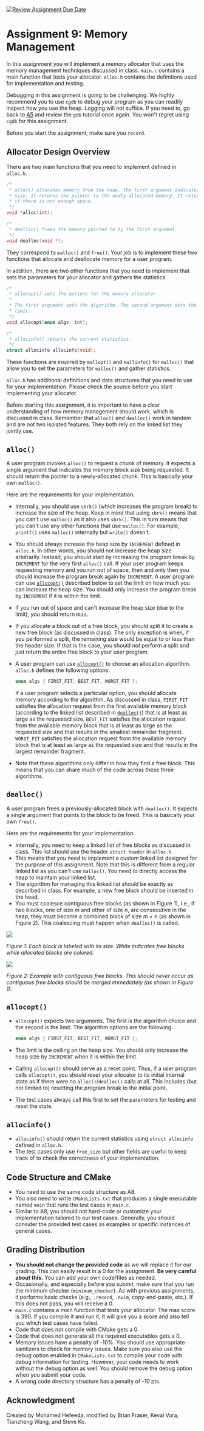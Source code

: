 [![Review Assignment Due Date](https://classroom.github.com/assets/deadline-readme-button-22041afd0340ce965d47ae6ef1cefeee28c7c493a6346c4f15d667ab976d596c.svg)](https://classroom.github.com/a/RcioOmR7)
# Assignment 9: Memory Management

In this assignment you will implement a memory allocator that uses the memory management techniques
discussed in class. `main.c` contains a main function that tests your allocator. `alloc.h` contains
the definitions used for implementation and testing.

Debugging in this assignment is going to be challenging. We highly recommend you to use `cgdb` to
debug your program as you can readily inspect how you use the heap. Logging will not suffice. If you
need to, go back to [A5](https://github.com/SFU-CMPT-201/a5) and review the `gdb` tutorial once
again. You won't regret using `cgdb` for this assignment.

Before you start the assignment, make sure you `record`.

## Allocator Design Overview

There are two main functions that you need to implement defined in `alloc.h`.

```c
/*
 * alloc() allocates memory from the heap. The first argument indicates the
 * size. It returns the pointer to the newly-allocated memory. It returns NULL
 * if there is not enough space.
 */
void *alloc(int);

/*
 * dealloc() frees the memory pointed to by the first argument.
 */
void dealloc(void *);
```

They correspond to `malloc()` and `free()`. Your job is to implement these two functions that
allocate and deallocate memory for a user program.

In addition, there are two other functions that you need to implement that sets the parameters for
your allocator and gathers the statistics.

```c
/*
 * allocopt() sets the options for the memory allocator.
 *
 * The first argument sets the algorithm. The second argument sets the size
 * limit.
 */
void allocopt(enum algs, int);

/*
 * allocinfo() returns the current statistics.
 */
struct allocinfo allocinfo(void);
```

These functions are inspired by `mallopt()` and `mallinfo()` for `malloc()` that allow you to set
the parameters for `malloc()` and gather statistics.

`alloc.h` has additional definitions and data structures that you need to use for your
implementation. Please check the source before you start implementing your allocator.

Before starting this assignment, it is important to have a clear understanding of how memory
management should work, which is discussed in class. Remember that `alloc()` and `dealloc()` work in
tandem and are not two isolated features. They both rely on the linked list they jointly use.

## `alloc()`

A user program invokes `alloc()` to request a chunk of memory. It expects a single argument that
indicates the memory block size being requested. It should return the pointer to a newly-allocated
chunk. This is basically your own `malloc()`.

Here are the requirements for your implementation.

* Internally, you should use `sbrk()` (which increases the program break) to increase the size of
  the heap. Keep in mind that using `sbrk()` means that you can't use `malloc()` as it also uses
  `sbrk()`. This in turn means that you can't use any other functions that use `malloc()`. For
  example, `printf()` uses `malloc()` internally but `write()` doesn't.
* You should always increase the heap size by `INCREMENT` defined in `alloc.h`. In other words, you
  should not increase the heap size arbitrarily. Instead, you should start by increasing the program
  break by `INCREMENT` for the very first `alloc()` call. If your user program keeps requesting
  memory and you run out of space, then and only then you should increase the program break again by
  `INCREMENT`. A user program can use [`allocopt()`](#allocopt) described below to set the limit on
  how much you can increase the heap size. You should only increase the program break by `INCREMENT`
  if it is within the limit.
* If you run out of space and can't increase the heap size (due to the limit), you should return
  `NULL`.
* If you allocate a block out of a free block, you should split it to create a new free block (as
  discussed in class). The only exception is when, if you performed a split, the remaining size
  would be equal to or less than the header size. If that is the case, you should *not* perform a
  split and just return the entire free block to your user program.
* A user program can use [`allocopt()`](#allocopt) to choose an allocation algorithm. `alloc.h`
  defines the following options.

  ```c
  enum algs { FIRST_FIT, BEST_FIT, WORST_FIT };
  ```

  If a user program selects a particular option, you should allocate memory according to the
  algorithm. As discussed in class, `FIRST_FIT` satisfies the allocation request from the first
  available memory block (according to the linked list described in [`dealloc()`](#dealloc)) that is
  at least as large as the requested size. `BEST_FIT` satisfies the allocation request from the
  available memory block that is at least as large as the requested size and that results in the
  smallest remainder fragment. `WORST_FIT` satisfies the allocation request from the available
  memory block that is at least as large as the requested size and that results in the largest
  remainder fragment.
* Note that these algorithms only differ in how they find a free block. This means that you can
  share much of the code across these three algorithms.

## `dealloc()`

A user program frees a previously-allocated block with `dealloc()`. It expects a single argument
that points to the block to be freed. This is basically your own `free()`.

Here are the requirements for your implementation.

* Internally, you need to keep a linked list of free blocks as discussed in class. This list should
  use the header `struct header` in `alloc.h`.
* This means that you need to implement a custom linked list designed for the purpose of this
  assignment. Note that this is different from a regular linked list as you can't use `malloc()`.
  You need to directly access the heap to maintain your linked list.
* The algorithm for managing this linked list should be exactly as described in class. For example,
  a new free block should be inserted in the head.
* You must coalesce contiguous free blocks (as shown in Figure 1), i.e., if two blocks, one of size
  _m_ and other of size _n_, are consecutive in the heap, they must become a combined block of size
  _m + n_ (as shown in Figure 2). This coalescing must happen when `dealloc()` is called.

![](memory1.png)

_Figure 1: Each block is labeled with its size. White indicates free blocks while allocated blocks
are colored._

![](memory2.png)

_Figure 2: Example with contiguous free blocks. This should never occur as contiguous free blocks
should be merged immediately (as shown in Figure 1)._

## `allocopt()`

* `allocopt()` expects two arguments. The first is the algorithm choice and the second is the limit.
  The algorithm options are the following.

  ```c
  enum algs { FIRST_FIT, BEST_FIT, WORST_FIT };
  ```

* The limit is the ceiling on the heap size. You should only increase the heap size by `INCREMENT`
  when it is within the limit.
* Calling `allocopt()` should serve as a reset point. Thus, if a user program calls `allocopt()`,
  you should reset your allocator to its initial internal state as if there were no
  `alloc()`/`dealloc()` calls at all. This includes (but not limited to) resetting the program break
  to the initial point.
* The test cases always call this first to set the parameters for testing and reset the state.

## `allocinfo()`

* `allocinfo()` should return the current statistics using `struct allocinfo` defined in `alloc.h`.
* The test cases only use `free_size` but other fields are useful to keep track of to check the
  correctness of your implementation.

## Code Structure and CMake

* You need to use the same code structure as A8.
* You also need to write `CMakeLists.txt` that produces a single executable named `main` that runs
  the test cases in `main.c`.
* Similar to A8, you should not hard-code or customize your implementation tailored to our test
  cases. Generally, you should consider the provided test cases as examples or specific instances of
  general cases.

## Grading Distribution

* **You should not change the provided code** as we will replace it for our grading. This can easily
  result in a 0 for the assignment. **Be very careful about this.** You can add your own code/files
  as needed.
* Occasionally, and especially before you submit, make sure that you run the minimum checker
  (`minimum_checker`). As with previous assignments, it performs basic checks (e.g., `.record`,
  `.nvim`, copy-and-paste, etc.). If this does not pass, you will receive a 0.
* `main.c` contains a main function that tests your allocator. The max score is 390. If you compile
  it and run it, it will give you a score and also tell you which test cases have failed.
* Code that does not compile with CMake gets a 0.
* Code that does not generate all the required executables gets a 0.
* Memory issues have a penalty of -10%. You should use appropriate sanitizers to check for memory
  issues. Make sure you also use the debug option enabled in `CMakeLists.txt` to compile your code
  with debug information for testing. However, your code needs to work without the debug option as
  well. You should remove the debug option when you submit your code.
* A wrong code directory structure has a penalty of -10 pts.

## Acknowledgment

Created by Mohamed Hefeeda, modified by Brian Fraser, Keval Vora, Tianzheng Wang, and Steve Ko.


